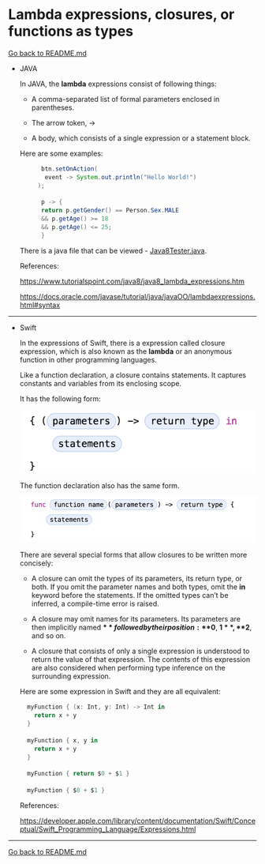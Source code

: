 # Lambda expressions, closures, or functions as types
[Go back to README.md](README.md)

* JAVA

  In JAVA, the **lambda** expressions consist of following things:

  * A comma-separated list of formal parameters enclosed in parentheses.

  * The arrow token, ->

  * A body, which consists of a single expression or a statement block.

  Here are some examples:

  ```JAVA
        btn.setOnAction(
         event -> System.out.println("Hello World!")
       );

        p -> {
        return p.getGender() == Person.Sex.MALE
        && p.getAge() >= 18
        && p.getAge() <= 25;
        }       
  ```

  There is a java file that can be viewed - [Java8Tester.java](code/Java8Tester.java).

  References:

  <https://www.tutorialspoint.com/java8/java8_lambda_expressions.htm>

  <https://docs.oracle.com/javase/tutorial/java/javaOO/lambdaexpressions.html#syntax>

---
* Swift

  In the expressions of Swift, there is a expression called closure expression, which is also known as the **lambda** or an anonymous function in other programming languages.

  Like a function declaration, a closure contains statements. It captures constants and variables from its enclosing scope.

  It has the following form:

  <img src="images/swift-lambda.png">

  The function declaration also has the same form.

  <img src="images/swift-lambda-function.png">

  There are several special forms that allow closures to be written more concisely:

  * A closure can omit the types of its parameters, its return type, or both. If you omit the parameter names and both types, omit the **in** keyword before the statements. If the omitted types can’t be inferred, a compile-time error is raised.

  * A closure may omit names for its parameters. Its parameters are then implicitly named **$** followed by their position: **$0**, **$1**, **$2**, and so on.

  * A closure that consists of only a single expression is understood to return the value of that expression. The contents of this expression are also considered when performing type inference on the surrounding expression.

  Here are some expression in Swift and they are all equivalent:

  ```Swift
    myFunction { (x: Int, y: Int) -> Int in
      return x + y
    }

    myFunction { x, y in
      return x + y
    }

    myFunction { return $0 + $1 }

    myFunction { $0 + $1 }
  ```

  References:

  <https://developer.apple.com/library/content/documentation/Swift/Conceptual/Swift_Programming_Language/Expressions.html>

---
[Go back to README.md](README.md)
